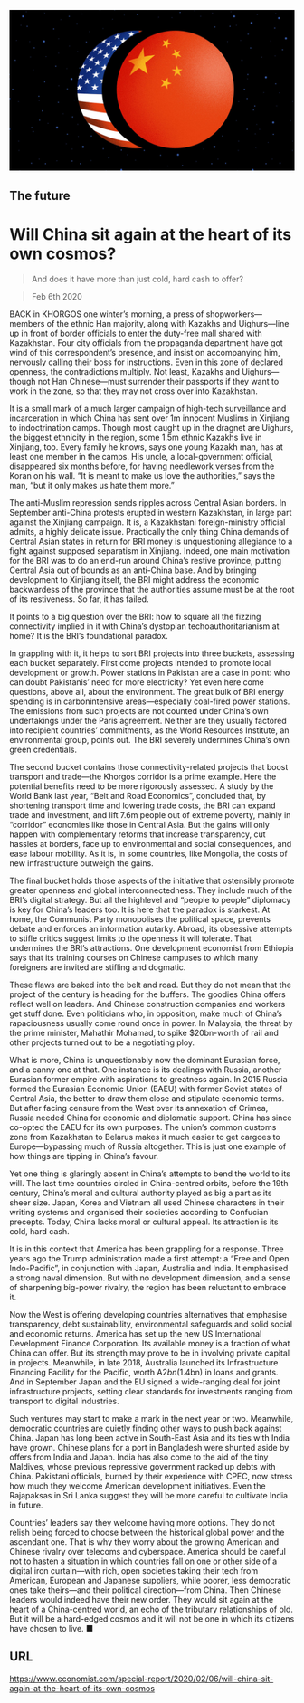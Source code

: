 ![](./images/20200208_SRD006.jpg)

## The future

# Will China sit again at the heart of its own cosmos?

> And does it have more than just cold, hard cash to offer?

> Feb 6th 2020

BACK in KHORGOS one winter’s morning, a press of shopworkers—members of the ethnic Han majority, along with Kazakhs and Uighurs—line up in front of border officials to enter the duty-free mall shared with Kazakhstan. Four city officials from the propaganda department have got wind of this correspondent’s presence, and insist on accompanying him, nervously calling their boss for instructions. Even in this zone of declared openness, the contradictions multiply. Not least, Kazakhs and Uighurs—though not Han Chinese—must surrender their passports if they want to work in the zone, so that they may not cross over into Kazakhstan.

It is a small mark of a much larger campaign of high-tech surveillance and incarceration in which China has sent over 1m innocent Muslims in Xinjiang to indoctrination camps. Though most caught up in the dragnet are Uighurs, the biggest ethnicity in the region, some 1.5m ethnic Kazakhs live in Xinjiang, too. Every family he knows, says one young Kazakh man, has at least one member in the camps. His uncle, a local-government official, disappeared six months before, for having needlework verses from the Koran on his wall. “It is meant to make us love the authorities,” says the man, “but it only makes us hate them more.”

The anti-Muslim repression sends ripples across Central Asian borders. In September anti-China protests erupted in western Kazakhstan, in large part against the Xinjiang campaign. It is, a Kazakhstani foreign-ministry official admits, a highly delicate issue. Practically the only thing China demands of Central Asian states in return for BRI money is unquestioning allegiance to a fight against supposed separatism in Xinjiang. Indeed, one main motivation for the BRI was to do an end-run around China’s restive province, putting Central Asia out of bounds as an anti-China base. And by bringing development to Xinjiang itself, the BRI might address the economic backwardess of the province that the authorities assume must be at the root of its restiveness. So far, it has failed.

It points to a big question over the BRI: how to square all the fizzing connectivity implied in it with China’s dystopian techoauthoritarianism at home? It is the BRI’s foundational paradox.

In grappling with it, it helps to sort BRI projects into three buckets, assessing each bucket separately. First come projects intended to promote local development or growth. Power stations in Pakistan are a case in point: who can doubt Pakistanis’ need for more electricity? Yet even here come questions, above all, about the environment. The great bulk of BRI energy spending is in carbonintensive areas—especially coal-fired power stations. The emissions from such projects are not counted under China’s own undertakings under the Paris agreement. Neither are they usually factored into recipient countries’ commitments, as the World Resources Institute, an environmental group, points out. The BRI severely undermines China’s own green credentials.

The second bucket contains those connectivity-related projects that boost transport and trade—the Khorgos corridor is a prime example. Here the potential benefits need to be more rigorously assessed. A study by the World Bank last year, “Belt and Road Economics”, concluded that, by shortening transport time and lowering trade costs, the BRI can expand trade and investment, and lift 7.6m people out of extreme poverty, mainly in “corridor” economies like those in Central Asia. But the gains will only happen with complementary reforms that increase transparency, cut hassles at borders, face up to environmental and social consequences, and ease labour mobility. As it is, in some countries, like Mongolia, the costs of new infrastructure outweigh the gains.

The final bucket holds those aspects of the initiative that ostensibly promote greater openness and global interconnectedness. They include much of the BRI’s digital strategy. But all the highlevel and “people to people” diplomacy is key for China’s leaders too. It is here that the paradox is starkest. At home, the Communist Party monopolises the political space, prevents debate and enforces an information autarky. Abroad, its obsessive attempts to stifle critics suggest limits to the openness it will tolerate. That undermines the BRI’s attractions. One development economist from Ethiopia says that its training courses on Chinese campuses to which many foreigners are invited are stifling and dogmatic.

These flaws are baked into the belt and road. But they do not mean that the project of the century is heading for the buffers. The goodies China offers reflect well on leaders. And Chinese construction companies and workers get stuff done. Even politicians who, in opposition, make much of China’s rapaciousness usually come round once in power. In Malaysia, the threat by the prime minister, Mahathir Mohamad, to spike $20bn-worth of rail and other projects turned out to be a negotiating ploy.

What is more, China is unquestionably now the dominant Eurasian force, and a canny one at that. One instance is its dealings with Russia, another Eurasian former empire with aspirations to greatness again. In 2015 Russia formed the Eurasian Economic Union (EAEU) with former Soviet states of Central Asia, the better to draw them close and stipulate economic terms. But after facing censure from the West over its annexation of Crimea, Russia needed China for economic and diplomatic support. China has since co-opted the EAEU for its own purposes. The union’s common customs zone from Kazakhstan to Belarus makes it much easier to get cargoes to Europe—bypassing much of Russia altogether. This is just one example of how things are tipping in China’s favour.

Yet one thing is glaringly absent in China’s attempts to bend the world to its will. The last time countries circled in China-centred orbits, before the 19th century, China’s moral and cultural authority played as big a part as its sheer size. Japan, Korea and Vietnam all used Chinese characters in their writing systems and organised their societies according to Confucian precepts. Today, China lacks moral or cultural appeal. Its attraction is its cold, hard cash.

It is in this context that America has been grappling for a response. Three years ago the Trump administration made a first attempt: a “Free and Open Indo-Pacific”, in conjunction with Japan, Australia and India. It emphasised a strong naval dimension. But with no development dimension, and a sense of sharpening big-power rivalry, the region has been reluctant to embrace it.

Now the West is offering developing countries alternatives that emphasise transparency, debt sustainability, environmental safeguards and solid social and economic returns. America has set up the new US International Development Finance Corporation. Its available money is a fraction of what China can offer. But its strength may prove to be in involving private capital in projects. Meanwhile, in late 2018, Australia launched its Infrastructure Financing Facility for the Pacific, worth A$2bn ($1.4bn) in loans and grants. And in September Japan and the EU signed a wide-ranging deal for joint infrastructure projects, setting clear standards for investments ranging from transport to digital industries.

Such ventures may start to make a mark in the next year or two. Meanwhile, democratic countries are quietly finding other ways to push back against China. Japan has long been active in South-East Asia and its ties with India have grown. Chinese plans for a port in Bangladesh were shunted aside by offers from India and Japan. India has also come to the aid of the tiny Maldives, whose previous repressive government racked up debts with China. Pakistani officials, burned by their experience with CPEC, now stress how much they welcome American development initiatives. Even the Rajapaksas in Sri Lanka suggest they will be more careful to cultivate India in future.

Countries’ leaders say they welcome having more options. They do not relish being forced to choose between the historical global power and the ascendant one. That is why they worry about the growing American and Chinese rivalry over telecoms and cyberspace. America should be careful not to hasten a situation in which countries fall on one or other side of a digital iron curtain—with rich, open societies taking their tech from American, European and Japanese suppliers, while poorer, less democratic ones take theirs—and their political direction—from China. Then Chinese leaders would indeed have their new order. They would sit again at the heart of a China-centred world, an echo of the tributary relationships of old. But it will be a hard-edged cosmos and it will not be one in which its citizens have chosen to live. ■

## URL

https://www.economist.com/special-report/2020/02/06/will-china-sit-again-at-the-heart-of-its-own-cosmos
